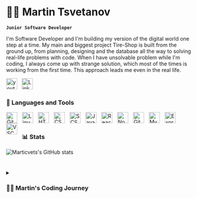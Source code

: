 # 🏄‍♂️ Martin Tsvetanov 

**`Junior Software Developer`**

I'm Software Developer and I'm building my version of the digital world one step at a time. My main and biggest project Tire-Shop is built from the ground up, from planning, designing and the database all the way to solving real-life problems with code. When I have unsolvable problem while I'm coding, I always come up with strange solution, which most of the times is working from the first time. This approach leads me even in the real life.

<p align="left">
   <a style="margin-right: 8px;" href="https://tiresshop.netlify.app/"><img width="30px" alt="youtube subscribers" title="Subscribe to my YouTube channel" src="https://tiresshop.netlify.app/static/media/Tire%20Shop-logos_transparent.8624e4a337a1db8f3e5f.png"/></a> 
    <a href="https://www.linkedin.com/in/marticvet/"><img width="30px" alt="LinkedIn profile" src="https://play-lh.googleusercontent.com/kMofEFLjobZy_bCuaiDogzBcUT-dz3BBbOrIEjJ-hqOabjK8ieuevGe6wlTD15QzOqw=w240-h480-rw"/></a> 
</p>

### 🧰 Languages and Tools

<img align="left" alt="Git" width="30px" style="padding-right:10px;" src="https://cdn.jsdelivr.net/gh/devicons/devicon/icons/git/git-original.svg" />
<img align="left" alt="Linux" width="30px" style="padding-right:10px;" src="https://cdn.jsdelivr.net/gh/devicons/devicon/icons/linux/linux-original.svg" />
<img align="left" alt="HTML" width="30px" style="padding-right:10px;" src="https://cdn.jsdelivr.net/gh/devicons/devicon/icons/html5/html5-plain.svg" />
<img align="left" alt="CSS" width="30px" style="padding-right:10px;" src="https://cdn.jsdelivr.net/gh/devicons/devicon/icons/css3/css3-plain.svg" />
<img align="left" alt="SCSS" width="30px" style="padding-right:10px;" src="https://cdn.jsdelivr.net/gh/devicons/devicon/icons/sass/sass-original.svg" />
<img align="left" alt="JavaScript" width="30px" style="padding-right:10px;" src="https://cdn.jsdelivr.net/gh/devicons/devicon/icons/javascript/javascript-plain.svg" />
<img align="left" alt="React" width="30px" style="padding-right:10px;" src="https://cdn.jsdelivr.net/gh/devicons/devicon/icons/react/react-original.svg" />
<img align="left" alt="NodeJS" width="30px" style="padding-right:10px;" src="https://cdn.jsdelivr.net/gh/devicons/devicon/icons/nodejs/nodejs-original.svg" />
<img align="left" alt="GitHub" width="30px" style="padding-right:10px;" src="https://cdn.jsdelivr.net/gh/devicons/devicon/icons/github/github-original.svg" />
<img align="left" alt="MySQL" width="30px" style="padding-right:10px;" src="https://cdn.jsdelivr.net/gh/devicons/devicon/icons/mysql/mysql-original.svg" />
<img align="left" alt="ExpressJs" width="30px" style="padding-right:10px;" src="https://cdn.jsdelivr.net/gh/devicons/devicon/icons/express/express-original.svg"/>
<img align="left" alt="VSCode" width="30px" style="padding-right:10px;" src="https://cdn.jsdelivr.net/gh/devicons/devicon/icons/vscode/vscode-original.svg"/>
<br />

#

### 📊 Stats

![Marticvets's GitHub stats](https://github-readme-stats.vercel.app/api?username=marticvet&show_icons=true&theme=gruvbox)

<!-- ![GitHub Streak](https://streak-stats.demolab.com?user=marticvet&theme=gruvbox&border_radius=4.5) -->

#

<details>
 <summary><h3>👨‍💻 Martin's Coding Journey</h3></summary>
    I started my coding journey in October 2020. I choose to learn one of the most popular programming language JavaScript. My first impressions were that the programming itself is quite interessting and something that give you the ability to do whatever you want. I definetely fell in love with JavaScript and his syntax. In first couple month sadly I've couldn't actively learing programming, because my job at this time and my German B2 course. One sunny day after a few hard month with almost not enough time for learning programming, I decided to stop learning the programming until my German B2 exam is done, which was in late September 2021. A few days later after this exam, one year later after my first steps in the world of programming, I started again avtively to learning programming and I have been even more motivated than before to learn JavaScript and dive deeply in Tech industry. I spent every single day and free time for learning and never regretted it. In March 2022 I had already good knowlege and I made a few projects with vanilla JavaScript toghether with PageJs, which basicly is DOM router and that was my first steps in Single Page Applications. I really liked the ability of Front-end Programming and I decided that maybe the smartest move in my journey is to start learning ReactJs. In April 2022 firstly I learned the fundamentals of React and once I felt enough confident in my knowlege, I made my first React project, which was done a week later. I wasn't enough familiar with basics of HTML and CSS. For this reason I used to the use the provided materials like HTML, CSS, Pictures and server from my academy. At this time I already thought what to do for my personal portfolio and I decided to start first with personal API and database. For database I choose firstly to learn MySQL and after that to fill the database with all information, which I needed for my React App. Once after it was done, I decided to choose for my Back-end app NodeJs with his ExpressJS framework, because I was enough familiar with JavaScript. Once after my Express app was done, one friend of mine and huge part of the time personal trainer told me that I can use SaaS for styling my Frond-end app. This decicion took me again back to learning process. Maybe after let's say two weeeks of learning SaaS, I started to feel myself good enough finally to start my first and biggest Single Page Application: Tire-Shop. (You can find more information about it in my github profile.) This project took me exactly 3 months. I had a few feeks off from programming, because I really grinded so hard in past months and I didn't want to burn out. Let's say in last 10-15% of the building the project, I decided to make my Express app to being more structured and I added users with proper user's authentication. I cannot say that this is the best, but for my knowlege at this time I'm quite happy with it. And finally at this point I could say the my React app is probably 100% done. I's hosting my ExpressJs and React apps on clouds for the purpose of easy access and usage from everyone. I'm thinking now to start learning Typescript, Node.js + TypeScript, and Typeorm. For conclusion I want say - Hello, world of Front-end developent. I'm ready for you.
